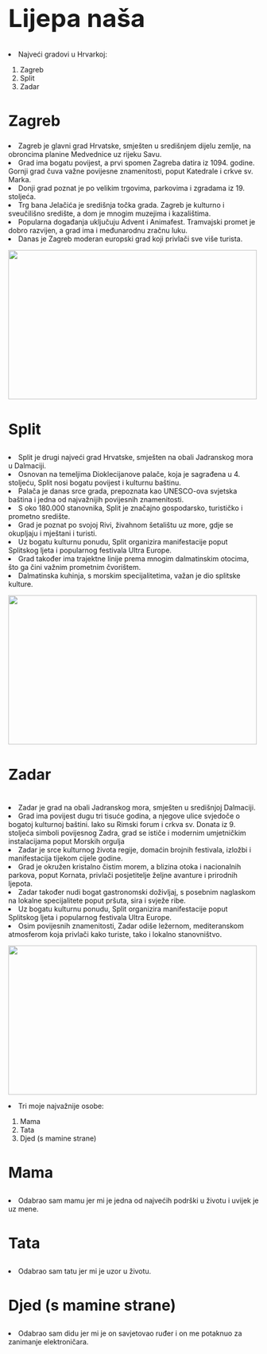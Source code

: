  <!DOCTYPE html>
<html>
<head>
    <meta charset="UTF-8">

</head>
<body>
<h1 style="font-size:50px;">Lijepa naša</h1>
  <ul1>
    <li>Najveći gradovi u Hrvarkoj:</li>
     <ol>
     <li>Zagreb</li>
     <li>Split</li>
     <li>Zadar</li>
    </ol>
</ul1>  

<h2 style="font-size:30px;"><b> Zagreb</b></h2>
<ul2>
  <li>Zagreb je glavni grad Hrvatske, smješten u središnjem dijelu zemlje, na obroncima planine Medvednice uz rijeku Savu. </li>
  <li>Grad ima bogatu povijest, a prvi spomen Zagreba datira iz 1094. godine. Gornji grad čuva važne povijesne znamenitosti, poput Katedrale i crkve sv. Marka.</li> 
  <li>Donji grad poznat je po velikim trgovima, parkovima i zgradama iz 19. stoljeća. </li>
  <li>Trg bana Jelačića je središnja točka grada. Zagreb je kulturno i sveučilišno središte, a dom je mnogim muzejima i kazalištima.</li>
  <li>Popularna događanja uključuju Advent i Animafest. Tramvajski promet je dobro razvijen, a grad ima i međunarodnu zračnu luku. </li>
  <li>Danas je Zagreb moderan europski grad koji privlači sve više turista.</li>
<ul2>
<p></p>
<p><img src="https://pbs.twimg.com/media/GaVwymJXsAET1AV?format=jpg&name=4096x4096"  style="width:500px;height:300px;"></p>
<p></p>
<h3 style="font-size:30px;"><b> Split</b></h3>
<ul3>
  <li>Split je drugi najveći grad Hrvatske, smješten na obali Jadranskog mora u Dalmaciji. </li>
  <li>Osnovan na temeljima Dioklecijanove palače, koja je sagrađena u 4. stoljeću, Split nosi bogatu povijest i kulturnu baštinu. </li>
  <li>Palača je danas srce grada, prepoznata kao UNESCO-ova svjetska baština i jedna od najvažnijih povijesnih znamenitosti.</li>
  <li>S oko 180.000 stanovnika, Split je značajno gospodarsko, turističko i prometno središte.</li>
  <li>Grad je poznat po svojoj Rivi, živahnom šetalištu uz more, gdje se okupljaju i mještani i turisti. </li> 
  <li> Uz bogatu kulturnu ponudu, Split organizira manifestacije poput Splitskog ljeta i popularnog festivala Ultra Europe.</li>
  <li>Grad također ima trajektne linije prema mnogim dalmatinskim otocima, što ga čini važnim prometnim čvorištem. </li>
  <li>Dalmatinska kuhinja, s morskim specijalitetima, važan je dio splitske kulture.</li>
<ul3>
<p></p>
<p><img src="https://s27363.pcdn.co/wp-content/uploads/2017/06/Split-Croatia.jpg.optimal.jpg" style="width:500px;height:300px;"></p>
<p></p>
<h4 style="font-size:30px;"><b> Zadar</b></h4>
<ul4>
  <li>Zadar je grad na obali Jadranskog mora, smješten u središnjoj Dalmaciji. </li>
  <li>Grad ima povijest dugu tri tisuće godina, a njegove ulice svjedoče o bogatoj kulturnoj baštini. Iako su Rimski forum i crkva sv. Donata iz 9. stoljeća simboli povijesnog Zadra, grad se ističe i modernim umjetničkim instalacijama poput Morskih orgulja </li>
  <li>Zadar je srce kulturnog života regije, domaćin brojnih festivala, izložbi i manifestacija tijekom cijele godine.</li>
  <li>Grad je okružen kristalno čistim morem, a blizina otoka i nacionalnih parkova, poput Kornata, privlači posjetitelje željne avanture i prirodnih ljepota.</li>
  <li>Zadar također nudi bogat gastronomski doživljaj, s posebnim naglaskom na lokalne specijalitete poput pršuta, sira i svježe ribe.  </li> 
  <li> Uz bogatu kulturnu ponudu, Split organizira manifestacije poput Splitskog ljeta i popularnog festivala Ultra Europe.</li>
  <li>Osim povijesnih znamenitosti, Zadar odiše ležernom, mediteranskom atmosferom koja privlači kako turiste, tako i lokalno stanovništvo. </li>
<ul4>
<p></p>
<p></p>
<p><img src="https://www.marber.hr/uploads/images/zadar-1643621323175.jpg" style="width:500px;height:300px;"></p>

<ul2>
    <li>Tri moje najvažnije osobe:</li>
     <ol>
     <li>Mama</li>
     <li>Tata</li>
     <li>Djed (s mamine strane)</li>
    </ol>
</ul2>  


<h3 style="font-size:30px;"><b> Mama</b></h3>
<li>Odabrao sam mamu jer mi je jedna od najvećih podrški u životu i uvijek je uz mene.</li>
<h3 style="font-size:30px;"><b> Tata</b></h3>
<li>Odabrao sam tatu jer mi je uzor u životu.</li>
<h3 style="font-size:30px;"><b>Djed (s mamine strane)</b></h3>
<li>Odabrao sam didu jer mi je on savjetovao ruđer i on me potaknuo za zanimanje elektroničara.</li>





</body>
</html>
